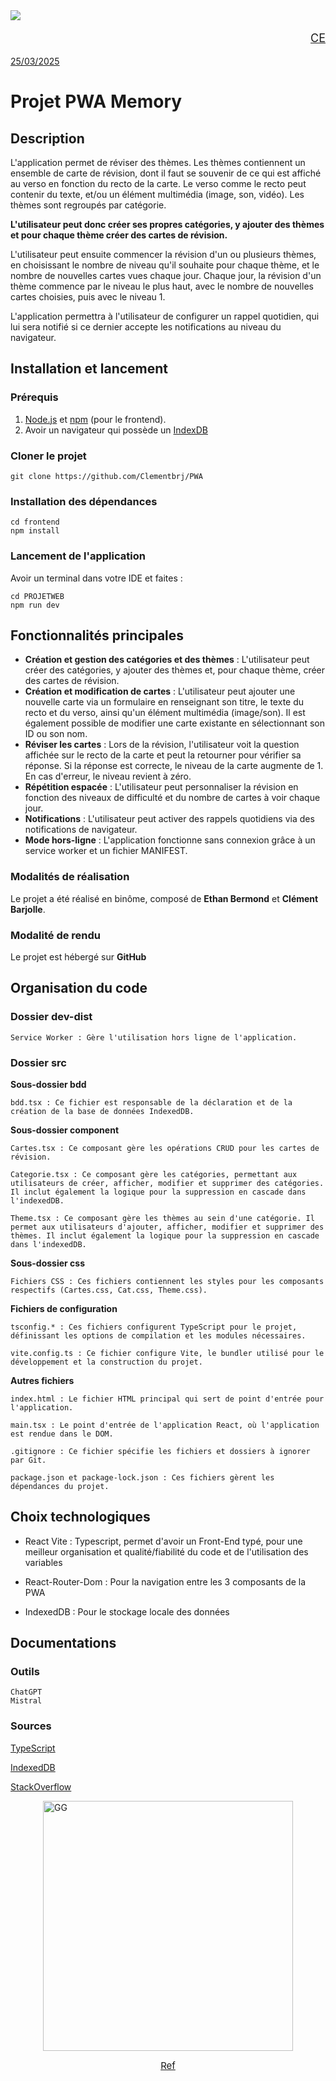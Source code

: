 <img src="https://foundations.projectpythia.org/_images/GitHub-logo.png" style=justify-content:center;>

<p style="text-align:right;text-decoration:underline;font-size:18px;">CE</p>

<p style="text-decoration:underline;font-size:14px;">25/03/2025</p>

# Projet PWA Memory

## Description
L'application permet de réviser des thèmes. Les thèmes contiennent un ensemble de carte de révision, dont il faut se souvenir de ce qui est affiché au verso en fonction du recto de la carte. Le verso comme le recto peut contenir du texte, et/ou un élément multimédia (image, son, vidéo). Les thèmes sont regroupés par catégorie.

**L'utilisateur peut donc créer ses propres catégories, y ajouter des thèmes et pour chaque thème créer des cartes de révision.**

L'utilisateur peut ensuite commencer la révision d'un ou plusieurs thèmes, en choisissant le nombre de niveau qu'il souhaite pour chaque thème, et le nombre de nouvelles cartes vues chaque jour.
Chaque jour, la révision d'un thème commence par le niveau le plus haut, avec le nombre de nouvelles cartes choisies, puis avec le niveau 1.

L'application permettra à l'utilisateur de configurer un rappel quotidien, qui lui sera notifié si ce dernier accepte les notifications au niveau du navigateur.


## Installation et lancement
### Prérequis
1. [Node.js](https://nodejs.org/) et [npm](https://www.npmjs.com/) (pour le frontend).
2. Avoir un navigateur qui possède un [IndexDB](https://fr.javascript.info/indexeddb)

### Cloner le projet

    git clone https://github.com/Clementbrj/PWA

### Installation des dépendances

    cd frontend
    npm install


### Lancement de l'application
Avoir un terminal dans votre IDE et faites :

    cd PROJETWEB
    npm run dev

## Fonctionnalités principales

- **Création et gestion des catégories et des thèmes** : L'utilisateur peut créer des catégories, y ajouter des thèmes et, pour chaque thème, créer des cartes de révision.
- **Création et modification de cartes** : L'utilisateur peut ajouter une nouvelle carte via un formulaire en renseignant son titre, le texte du recto et du verso, ainsi qu'un élément multimédia (image/son). Il est également possible de modifier une carte existante en sélectionnant son ID ou son nom.
- **Réviser les cartes** : Lors de la révision, l'utilisateur voit la question affichée sur le recto de la carte et peut la retourner pour vérifier sa réponse. Si la réponse est correcte, le niveau de la carte augmente de 1. En cas d'erreur, le niveau revient à zéro.
- **Répétition espacée** : L'utilisateur peut personnaliser la révision en fonction des niveaux de difficulté et du nombre de cartes à voir chaque jour.
- **Notifications** : L'utilisateur peut activer des rappels quotidiens via des notifications de navigateur.
- **Mode hors-ligne** : L'application fonctionne sans connexion grâce à un service worker et un fichier MANIFEST.

### Modalités de réalisation
Le projet a été réalisé en binôme, composé de **Ethan Bermond** et **Clément Barjolle**.

### Modalité de rendu
Le projet est hébergé sur **GitHub**

## Organisation du code
### Dossier dev-dist

    Service Worker : Gère l'utilisation hors ligne de l'application.

### Dossier src
**Sous-dossier bdd**


    bdd.tsx : Ce fichier est responsable de la déclaration et de la création de la base de données IndexedDB.


**Sous-dossier component**

    Cartes.tsx : Ce composant gère les opérations CRUD pour les cartes de révision.

    Categorie.tsx : Ce composant gère les catégories, permettant aux utilisateurs de créer, afficher, modifier et supprimer des catégories. Il inclut également la logique pour la suppression en cascade dans l'indexedDB.

    Theme.tsx : Ce composant gère les thèmes au sein d'une catégorie. Il permet aux utilisateurs d'ajouter, afficher, modifier et supprimer des thèmes. Il inclut également la logique pour la suppression en cascade dans l'indexedDB.


**Sous-dossier css**

    Fichiers CSS : Ces fichiers contiennent les styles pour les composants respectifs (Cartes.css, Cat.css, Theme.css).


**Fichiers de configuration**

    tsconfig.* : Ces fichiers configurent TypeScript pour le projet, définissant les options de compilation et les modules nécessaires.

    vite.config.ts : Ce fichier configure Vite, le bundler utilisé pour le développement et la construction du projet.


**Autres fichiers**

    index.html : Le fichier HTML principal qui sert de point d'entrée pour l'application.

    main.tsx : Le point d'entrée de l'application React, où l'application est rendue dans le DOM.

    .gitignore : Ce fichier spécifie les fichiers et dossiers à ignorer par Git.

    package.json et package-lock.json : Ces fichiers gèrent les dépendances du projet.


## Choix technologiques
- React Vite : Typescript, permet d'avoir un Front-End typé, pour une meilleur organisation et qualité/fiabilité du code et de l'utilisation des variables

- React-Router-Dom : Pour la navigation entre les 3 composants de la PWA

- IndexedDB : Pour le stockage locale des données

## Documentations
### Outils

    ChatGPT
    Mistral

### Sources

[TypeScript](https://www.typescriptlang.org/docs/)

[IndexedDB](https://developer.mozilla.org/en-US/docs/Web/API/IndexedDB_API/Using_IndexedDB)

[StackOverflow](https://stackoverflow.com/questions/tagged/indexeddb+typescript)

<div style="display: flex; align-items: center;flex-direction:column; gap: 10   px;">
    <img src="https://octodex.github.com/images/daftpunktocat-thomas.gif" 
         alt="GG" width="400">

<a style="font-size:15px" href="https://octodex.github.com/">Ref</a>


